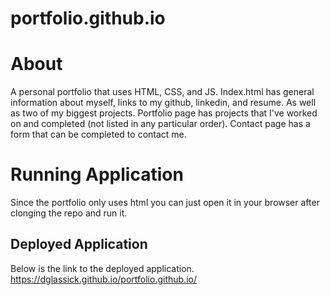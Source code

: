 # portfolio.github.io

# About
A personal portfolio that uses HTML, CSS, and JS. Index.html has general information about myself, links to my github, linkedin, and resume. As well as two of my biggest projects. Portfolio page has projects that I've worked on and completed (not listed in any particular order). Contact page has a form that can be completed to contact me. 

# Running Application
Since the portfolio only uses html you can just open it in your browser after clonging the repo and run it.

## Deployed Application
Below is the link to the deployed application.
https://dglassick.github.io/portfolio.github.io/
